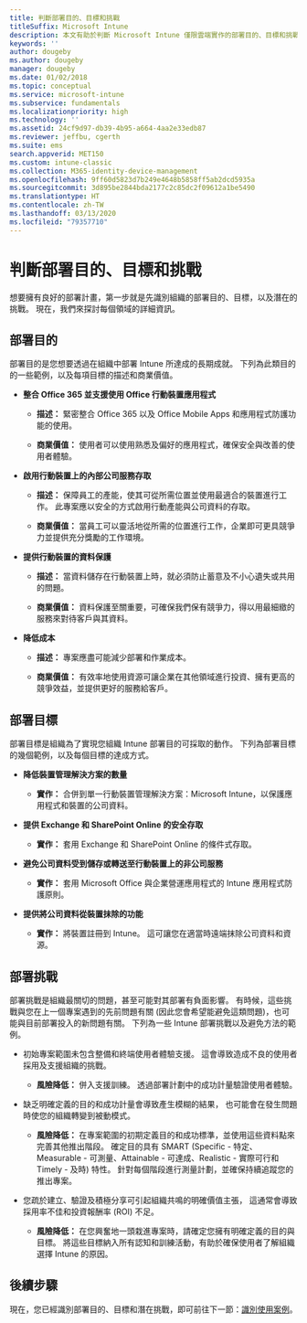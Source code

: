 ```yaml
---
title: 判斷部署目的、目標和挑戰
titleSuffix: Microsoft Intune
description: 本文有助於判斷 Microsoft Intune 僅限雲端實作的部署目的、目標和挑戰。
keywords: ''
author: dougeby
ms.author: dougeby
manager: dougeby
ms.date: 01/02/2018
ms.topic: conceptual
ms.service: microsoft-intune
ms.subservice: fundamentals
ms.localizationpriority: high
ms.technology: ''
ms.assetid: 24cf9d97-db39-4b95-a664-4aa2e33edb87
ms.reviewer: jeffbu, cgerth
ms.suite: ems
search.appverid: MET150
ms.custom: intune-classic
ms.collection: M365-identity-device-management
ms.openlocfilehash: 9ff60d5823d7b249e4648b5858ff5ab2dcd5935a
ms.sourcegitcommit: 3d895be2844bda2177c2c85dc2f09612a1be5490
ms.translationtype: HT
ms.contentlocale: zh-TW
ms.lasthandoff: 03/13/2020
ms.locfileid: "79357710"
---
```

# <a name="determine-deployment-goals-objectives-and-challenges"></a>判斷部署目的、目標和挑戰

想要擁有良好的部署計畫，第一步就是先識別組織的部署目的、目標，以及潛在的挑戰。 現在，我們來探討每個領域的詳細資訊。

## <a name="deployment-goals"></a>部署目的

部署目的是您想要透過在組織中部署 Intune 所達成的長期成就。 下列為此類目的的一些範例，以及每項目標的描述和商業價值。

- **整合 Office 365 並支援使用 Office 行動裝置應用程式**

  - **描述：** 緊密整合 Office 365 以及 Office Mobile Apps 和應用程式防護功能的使用。

  - **商業價值：** 使用者可以使用熟悉及偏好的應用程式，確保安全與改善的使用者體驗。

- **啟用行動裝置上的內部公司服務存取**

  - **描述：** 保障員工的產能，使其可從所需位置並使用最適合的裝置進行工作。 此專案應以安全的方式啟用行動產能與公司資料的存取。

  - **商業價值：** 當員工可以靈活地從所需的位置進行工作，企業即可更具競爭力並提供充分獎勵的工作環境。

- **提供行動裝置的資料保護**

  - **描述：** 當資料儲存在行動裝置上時，就必須防止蓄意及不小心遺失或共用的問題。

  - **商業價值：** 資料保護至關重要，可確保我們保有競爭力，得以用最細緻的服務來對待客戶與其資料。

- **降低成本**

  - **描述：** 專案應盡可能減少部署和作業成本。

  - **商業價值：** 有效率地使用資源可讓企業在其他領域進行投資、擁有更高的競爭效益，並提供更好的服務給客戶。

## <a name="deployment-objectives"></a>部署目標

部署目標是組織為了實現您組織 Intune 部署目的可採取的動作。 下列為部署目標的幾個範例，以及每個目標的達成方式。

- **降低裝置管理解決方案的數量**

  - **實作：** 合併到單一行動裝置管理解決方案：Microsoft Intune，以保護應用程式和裝置的公司資料。

- **提供 Exchange 和 SharePoint Online 的安全存取**

  - **實作：** 套用 Exchange 和 SharePoint Online 的條件式存取。

- **避免公司資料受到儲存或轉送至行動裝置上的非公司服務**

  - **實作：** 套用 Microsoft Office 與企業營運應用程式的 Intune 應用程式防護原則。

- **提供將公司資料從裝置抹除的功能**

  - **實作：** 將裝置註冊到 Intune。 這可讓您在適當時遠端抹除公司資料和資源。

## <a name="deployment-challenges"></a>部署挑戰

部署挑戰是組織最關切的問題，甚至可能對其部署有負面影響。 有時候，這些挑戰與您在上一個專案遇到的先前問題有關 (因此您會希望能避免這類問題)，也可能與目前部署投入的新問題有關。 下列為一些 Intune 部署挑戰以及避免方法的範例。

- 初始專案範圍未包含整備和終端使用者體驗支援。 這會導致造成不良的使用者採用及支援組織的挑戰。

  - **風險降低：** 併入支援訓練。 透過部署計劃中的成功計量驗證使用者體驗。

- 缺乏明確定義的目的和成功計量會導致產生模糊的結果， 也可能會在發生問題時使您的組織轉變到被動模式。

  - **風險降低：** 在專案範圍的初期定義目的和成功標準，並使用這些資料點來完善其他推出階段。 確定目的具有 SMART (Specific - 特定、Measurable - 可測量、Attainable - 可達成、Realistic - 實際可行和 Timely - 及時) 特性。 針對每個階段進行測量計劃，並確保持續追蹤您的推出專案。

- 您疏於建立、驗證及積極分享可引起組織共鳴的明確價值主張， 這通常會導致採用率不佳和投資報酬率 (ROI) 不足。

  - **風險降低：** 在您興奮地一頭栽進專案時，請確定您擁有明確定義的目的與目標。 將這些目標納入所有認知和訓練活動，有助於確保使用者了解組織選擇 Intune 的原因。

## <a name="next-steps"></a>後續步驟

現在，您已經識別部署目的、目標和潛在挑戰，即可前往下一節：[識別使用案例](planning-guide-scenarios.md)。
